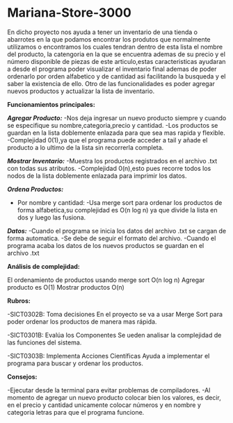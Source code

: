 # Mariana-Store-3000

En dicho proyecto nos ayuda a tener un inventario de una tienda o abarrotes en la que podamos encontrar los produtos que normalmente utilizamos o encontramos los cuales tendran dentro de esta lista el nombre del producto, la catengoria en la que se encuentra ademas de su precio y el  número disponible de piezas de este articulo,estas caracteristicas ayudaran a desde el programa poder visualizar el inventario final ademas de poder ordenarlo por orden alfabetico y de cantidad asi facilitando la busqueda y el saber la existencia de ello.
Otro de las funcionalidades es poder agregar nuevos productos y actualizar la lista de inventario.


**Funcionamientos principales:**

***Agregar Producto:***
-Nos deja ingresar un nuevo producto siempre y cuando se especifique su nombre,categoria,precio y cantidad.
-Los productos se guardan en la lista doblemente enlazada para que sea mas rapida y flexible.
-Complejidad 0(1),ya que el programa puede acceder a tail y añade el producto a lo ultimo de la lista sin recorrerla completa.

***Mostrar Inventario:***
-Muestra los productos registrados en el archivo .txt con todas sus atributos.
-Complejidad 0(n),esto pues recorre todos los nodos de la lista doblemente enlazada para imprimir los datos.

***Ordena Productos:***
- Por nombre y cantidad:
   -Usa merge sort para ordenar los productos de forma alfabetica,su  complejidad es O(n log n) ya que divide la lista en dos y luego las fusiona.

***Datos:***
-Cuando el programa se inicia los datos del archivo .txt se cargan de forma automatica.
-Se debe de seguir el formato del archivo.
-Cuando el programa acaba los datos de los nuevos productos se guardan en el archivo .txt

**Análisis de complejidad:**

El ordenamiento de productos usando merge sort O(n log n)
Agregar producto es O(1)
Mostrar productos O(n)

**Rubros:**

-SICT0302B: Toma decisiones
En el proyecto se va a usar Merge Sort para poder ordenar los productos de manera mas rápida.

-SICT0301B: Evalúa los Componentes
Se ueden analisar la complejidad de las funciones del sistema.

-SICT0303B: Implementa Acciones Científicas
Ayuda a implementar el programa para buscar y ordenar los productos.

**Consejos:**

-Ejecutar desde la terminal para evitar problemas de compiladores.
-Al momento de agregar un nuevo producto colocar bien los valores, es decir, en el precio y cantidad unicamente colocar números y en nombre y categoria letras para que el programa funcione.
